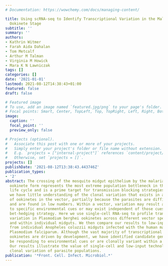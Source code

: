 ```yaml
---
# Documentation: https://wowchemy.com/docs/managing-content/

title: Using scRNA-seq to Identify Transcriptional Variation in the Malaria Parasite
  Ookinete Stage
subtitle: ''
summary: ''
authors:
- Kathrin Witmer
- Farah Aida Dahalan
- Tom Metcalf
- Arthur M Talman
- Virginia M Howick
- Mara K N Lawniczak
tags: []
categories: []
date: '2021-01-01'
lastmod: 2021-08-12T14:38:43+01:00
featured: false
draft: false

# Featured image
# To use, add an image named `featured.jpg/png` to your page's folder.
# Focal points: Smart, Center, TopLeft, Top, TopRight, Left, Right, BottomLeft, Bottom, BottomRight.
image:
  caption: ''
  focal_point: ''
  preview_only: false

# Projects (optional).
#   Associate this post with one or more of your projects.
#   Simply enter your project's folder or file name without extension.
#   E.g. `projects = ["internal-project"]` references `content/project/deep-learning/index.md`.
#   Otherwise, set `projects = []`.
projects: []
publishDate: '2021-08-12T13:38:43.443746Z'
publication_types:
- '2'
abstract: The crossing of the mosquito midgut epithelium by the malaria parasite motile
  ookinete form represents the most extreme population bottleneck in the parasite
  life cycle and is a prime target for transmission blocking strategies. However,
  we have little understanding of the clonal variation that exists in a population
  of ookinetes in the vector, partially because the parasites are difficult to access
  and are found in low numbers. Within a vector, variation may result as a response
  to specific environmental cues or may exist independent of those cues as a potential
  bet-hedging strategy. Here we use single-cell RNA-seq to profile transcriptional
  variation in Plasmodium berghei ookinetes across different vector species, and between
  and within individual midguts. We then compare our results to low-input transcriptomes
  from individual Anopheles coluzzii midguts infected with the human malaria parasite
  Plasmodium falciparum. Although the vast majority of transcriptional changes in
  ookinetes are driven by development, we have identified candidate genes that may
  be responding to environmental cues or are clonally variant within a population.
  Our results illustrate the value of single-cell and low-input technologies in understanding
  clonal variation of parasite populations.
publication: '*Front. Cell. Infect. Microbiol.*'
---
```

